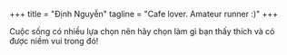 +++
title = "Định Nguyễn"
tagline = "Cafe lover. Amateur runner :)"
+++

Cuộc sống có nhiều lựa chọn nên hãy chọn làm gì bạn thấy thích và có được niềm vui trong đó!
